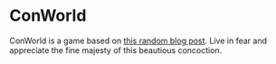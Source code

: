 ConWorld
========

ConWorld is a game based on [this random blog post](http://slatestarcodex.com/2013/04/15/things-i-learned-by-spending-five-thousand-years-in-an-alternate-universe/). 
Live in fear and appreciate the fine majesty of this beautious concoction.
